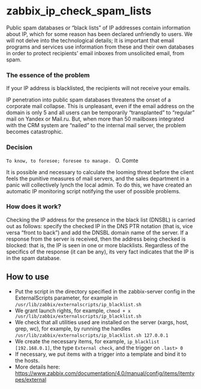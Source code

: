 # zabbix_ip_check_spam_lists

Public spam databases or “black lists” of IP addresses contain information about IP, which for some reason has been declared unfriendly to users. We will not delve into the technological details; It is important that email programs and services use information from these and their own databases in order to protect recipients' email inboxes from unsolicited email, from spam.

### The essence of the problem

If your IP address is blacklisted, the recipients will not receive your emails.

IP penetration into public spam databases threatens the onset of a corporate mail collapse. This is unpleasant, even if the email address on the domain is only 5 and all users can be temporarily “transplanted” to “regular” mail on Yandex or Mail.ru. But, when more than 50 mailboxes integrated with the CRM system are “nailed” to the internal mail server, the problem becomes catastrophic.

### Decision

``To know, to foresee; foresee to manage. `` O. Comte

It is possible and necessary to calculate the looming threat before the client feels the punitive measures of mail servers, and the sales department in a panic will collectively lynch the local admin. To do this, we have created an automatic IP monitoring script notifying the user of possible problems.
### How does it work?

Checking the IP address for the presence in the black list (DNSBL) is carried out as follows: specify the checked IP in the DNS PTR notation (that is, vice versa “front to back”) and add the DNSBL domain name of the server. If a response from the server is received, then the address being checked is blocked: that is, the IP is seen in one or more blacklists. Regardless of the specifics of the response (it can be any), its very fact indicates that the IP is in the spam database.

## How to use
- Put the script in the directory specified in the zabbix-server config in the ExternalScripts parameter, for example in ``/usr/lib/zabbix/externalscripts/ip_blacklist.sh``
- We grant launch rights, for example, ``chmod + x /usr/lib/zabbix/externalscripts/ip_blacklist.sh``
- We check that all utilities used are installed on the server (xargs, host, grep, wc), for example, by running the handles ``/usr/lib/zabbix/externalscripts/ip_blacklist.sh 127.0.0.1``
- We create the necessary items, for example, ``ip_blacklist [192.168.0.1]``, the type ``External check``, and the trigger on ``.last> 0``
-  If necessary, we put items with a trigger into a template and bind it to the hosts.
- More details here: https://www.zabbix.com/documentation/4.0/manual/config/items/itemtypes/external
